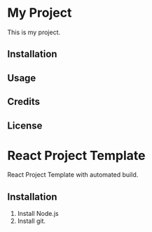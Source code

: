 # My Project
 
This is my project.
 
## Installation
 
## Usage
 
## Credits
 
## License

# React Project Template
 
React Project Template with automated build.
 
## Installation

1. Install Node.js
2. Install git.

